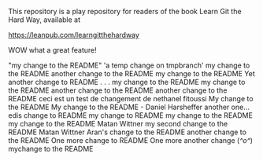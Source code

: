 This repository is a play repository for readers of the book Learn Git the Hard Way, available at 

https://leanpub.com/learngitthehardway


WOW what a great feature!

"my change to the README" 
'a temp change on tmpbranch' 
my change to the README
another change to the README
my change to the README
Yet another change to README . . .
my change to the README
my change to the README
another change to the README
another change to the README
ceci est un test de changement de nethanel fitoussi
My change to the README
My change to the README - Daniel Harsheffer
another one...
edis change to README
my change to README
my change to the README
my change to the README Matan Wittner
my second change to the README Matan Wittner
Aran's change to the README
another change to the README
One more change to README
One more another change (*^o^*)
mychange to the README
